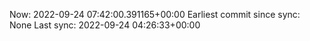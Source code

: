 Now: 2022-09-24 07:42:00.391165+00:00 Earliest commit since sync: None Last sync: 2022-09-24 04:26:33+00:00
